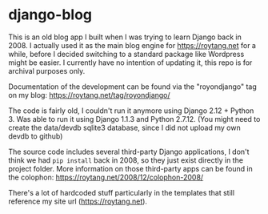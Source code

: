 # django-blog

This is an old blog app I built when I was trying to learn Django back in 2008. I actually used it as the main blog engine for https://roytang.net for a while, before I decided switching to a standard package like Wordpress might be easier. I currently have no intention of updating it, this repo is for archival purposes only.

Documentation of the development can be found via the "royondjango" tag on my blog: https://roytang.net/tag/royondjango/

The code is fairly old, I couldn't run it anymore using Django 2.12 + Python 3. Was able to run it using Django 1.1.3 and Python 2.7.12. (You might need to create the data/devdb sqlite3 database, since I did not upload my own devdb to github)

The source code includes several third-party Django applications, I don't think we had `pip install` back in 2008, so they just exist directly in the project folder. More information on those third-party apps can be found in the colophon: https://roytang.net/2008/12/colophon-2008/

There's a lot of hardcoded stuff particularly in the templates that still reference my site url (https://roytang.net).